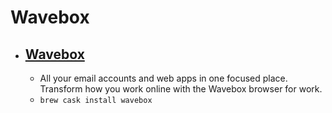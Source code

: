 # Wavebox
- [Wavebox](https://wavebox.io/)
  - 
  - All your email accounts and web apps in one focused place. Transform how you work online with the Wavebox browser for work.
  - `brew cask install wavebox`
